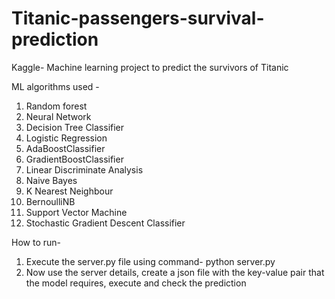 # Titanic-passengers-survival-prediction
Kaggle- Machine learning project to predict the survivors of Titanic

ML algorithms used - 
1. Random forest
2. Neural Network
3. Decision Tree Classifier
4. Logistic Regression
5. AdaBoostClassifier
6. GradientBoostClassifier
7. Linear Discriminate Analysis
8. Naive Bayes
9. K Nearest Neighbour
10. BernoulliNB
11. Support Vector Machine
12. Stochastic Gradient Descent Classifier


How to run-
1. Execute the server.py file using command-
    python server.py
2. Now use the server details, create a json file with the key-value pair that the model requires, execute and check the prediction

